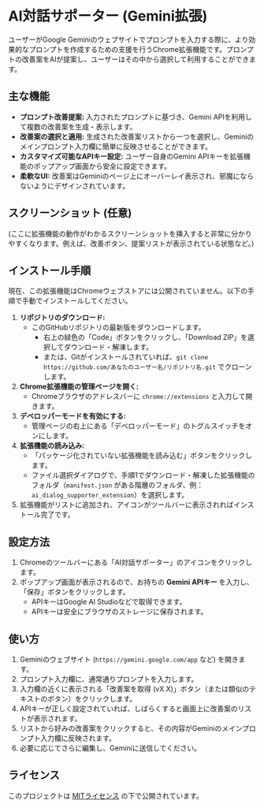 # AI対話サポーター (Gemini拡張)

ユーザーがGoogle Geminiのウェブサイトでプロンプトを入力する際に、より効果的なプロンプトを作成するための支援を行うChrome拡張機能です。プロンプトの改善案をAIが提案し、ユーザーはその中から選択して利用することができます。

## 主な機能

* **プロンプト改善提案:** 入力されたプロンプトに基づき、Gemini APIを利用して複数の改善案を生成・表示します。
* **改善案の選択と適用:** 生成された改善案リストから一つを選択し、Geminiのメインプロンプト入力欄に簡単に反映させることができます。
* **カスタマイズ可能なAPIキー設定:** ユーザー自身のGemini APIキーを拡張機能のポップアップ画面から安全に設定できます。
* **柔軟なUI:** 改善案はGeminiのページ上にオーバーレイ表示され、邪魔にならないようにデザインされています。

## スクリーンショット (任意)

(ここに拡張機能の動作がわかるスクリーンショットを挿入すると非常に分かりやすくなります。例えば、改善ボタン、提案リストが表示されている状態など。)
## インストール手順

現在、この拡張機能はChromeウェブストアには公開されていません。以下の手順で手動でインストールしてください。

1.  **リポジトリのダウンロード:**
    * このGitHubリポジトリの最新版をダウンロードします。
        * 右上の緑色の「Code」ボタンをクリックし、「Download ZIP」を選択してダウンロード・解凍します。
        * または、Gitがインストールされていれば、`git clone https://github.com/あなたのユーザー名/リポジトリ名.git` でクローンします。
2.  **Chrome拡張機能の管理ページを開く:**
    * Chromeブラウザのアドレスバーに `chrome://extensions` と入力して開きます。
3.  **デベロッパーモードを有効にする:**
    * 管理ページの右上にある「デベロッパーモード」のトグルスイッチをオンにします。
4.  **拡張機能の読み込み:**
    * 「パッケージ化されていない拡張機能を読み込む」ボタンをクリックします。
    * ファイル選択ダイアログで、手順1でダウンロード・解凍した拡張機能のフォルダ（`manifest.json` がある階層のフォルダ、例：`ai_dialog_supporter_extension`）を選択します。
5.  拡張機能がリストに追加され、アイコンがツールバーに表示されればインストール完了です。

## 設定方法

1.  Chromeのツールバーにある「AI対話サポーター」のアイコンをクリックします。
2.  ポップアップ画面が表示されるので、お持ちの **Gemini APIキー** を入力し、「保存」ボタンをクリックします。
    * APIキーはGoogle AI Studioなどで取得できます。
    * APIキーは安全にブラウザのストレージに保存されます。

## 使い方

1.  Geminiのウェブサイト (`https://gemini.google.com/app` など) を開きます。
2.  プロンプト入力欄に、通常通りプロンプトを入力します。
3.  入力欄の近くに表示される「改善案を取得 (vX.X)」ボタン（または類似のテキストのボタン）をクリックします。
4.  APIキーが正しく設定されていれば、しばらくすると画面上に改善案のリストが表示されます。
5.  リストから好みの改善案をクリックすると、その内容がGeminiのメインプロンプト入力欄に反映されます。
6.  必要に応じてさらに編集し、Geminiに送信してください。


## ライセンス

このプロジェクトは [MITライセンス](LICENSE.md) の下で公開されています。

